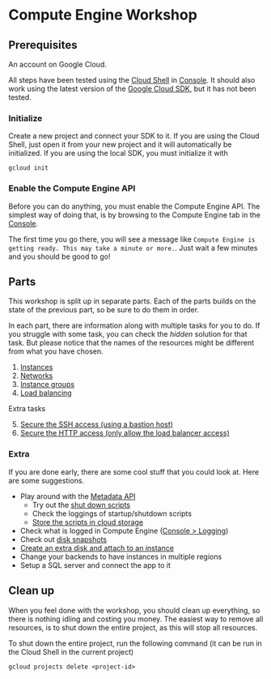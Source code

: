 # Compute Engine Workshop

## Prerequisites
An account on Google Cloud.

All steps have been tested using the [Cloud Shell](https://cloud.google.com/shell/docs/) in [Console](https://console.cloud.google.com).
It should also work using the latest version of the [Google Cloud SDK](https://cloud.google.com/sdk/), but it has not been tested.


### Initialize
Create a new project and connect your SDK to it.
If you are using the Cloud Shell, just open it from your new project and it will automatically be initialized.
If you are using the local SDK, you must initialize it with
```
gcloud init
```

### Enable the Compute Engine API
Before you can do anything, you must enable the Compute Engine API.
The simplest way of doing that, is by browsing to the Compute Engine tab in the [Console](https://console.cloud.google.com).

The first time you go there, you will see a message like `Compute Engine is getting ready. This may take a minute or more.`.
Just wait a few minutes and you should be good to go!


## Parts
This workshop is split up in separate parts.
Each of the parts builds on the state of the previous part, so be sure to do them in order.

In each part, there are information along with multiple tasks for you to do.
If you struggle with some task, you can check the _hidden_ solution for that task.
But please notice that the names of the resources might be different from what you have chosen.

1. [Instances](1-instances)
2. [Networks](2-networks)
3. [Instance groups](3-instance-groups)
4. [Load balancing](4-load-balancing)

Extra tasks

5. [Secure the SSH access (using a bastion host)](5-secure-ssh-access)
6. [Secure the HTTP access (only allow the load balancer access)](6-secure-http-access)

### Extra
If you are done early, there are some cool stuff that you could look at.
Here are some suggestions.

* Play around with the [Metadata API](https://cloud.google.com/compute/docs/storing-retrieving-metadata)
    * Try out the [shut down scripts](https://cloud.google.com/compute/docs/shutdownscript)
    * Check the loggings of startup/shutdown scripts
    * [Store the scripts in cloud storage](https://cloud.google.com/compute/docs/startupscript#cloud-storage)
* Check what is logged in Compute Engine ([Console > Logging](https://console.cloud.google.com/logs))
* Check out [disk snapshots](https://cloud.google.com/compute/docs/disks/create-snapshots)
* [Create an extra disk and attach to an instance](https://cloud.google.com/compute/docs/disks/add-persistent-disk)
* Change your backends to have instances in multiple regions
* Setup a SQL server and connect the app to it

## Clean up
When you feel done with the workshop, you should clean up everything, so there is nothing idling and costing you money.
The easiest way to remove all resources, is to shut down the entire project, as this will stop all resources.

To shut down the entire project, run the following command (it can be run in the Cloud Shell in the current project)
```
gcloud projects delete <project-id>
```
